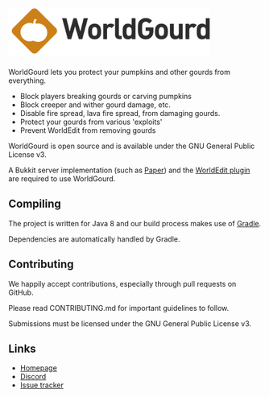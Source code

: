 <h1>
    <img src="worldgourd-logo.svg" alt="WorldGourd" width="400" /> 
</h1>

WorldGourd lets you protect your pumpkins and other gourds from everything.

* Block players breaking gourds or carving pumpkins
* Block creeper and wither gourd damage, etc.
* Disable fire spread, lava fire spread, from damaging gourds.
* Protect your gourds from various 'exploits'
* Prevent WorldEdit from removing gourds

WorldGourd is open source and is available under the GNU
General Public License v3.

A Bukkit server implementation (such as [Paper](https://papermc.io)) and the [WorldEdit plugin](https://dev.bukkit.org/projects/worldedit) are required to use WorldGourd.

Compiling
---------

The project is written for Java 8 and our build process makes use of
[Gradle](http://gradle.org).

Dependencies are automatically handled by Gradle.

Contributing
------------

We happily accept contributions, especially through pull requests on GitHub.

Please read CONTRIBUTING.md for important guidelines to follow.

Submissions must be licensed under the GNU General Public License v3.

Links
-----

* [Homepage](https://enginehub.org/worldguard)
* [Discord](https://discord.gg/enginehub)
* [Issue tracker](https://github.com/EngineHub/WorldGourd/issues)
